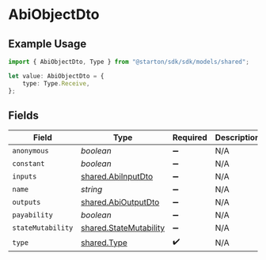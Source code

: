 # AbiObjectDto

## Example Usage

```typescript
import { AbiObjectDto, Type } from "@starton/sdk/sdk/models/shared";

let value: AbiObjectDto = {
    type: Type.Receive,
};
```

## Fields

| Field                                                                   | Type                                                                    | Required                                                                | Description                                                             |
| ----------------------------------------------------------------------- | ----------------------------------------------------------------------- | ----------------------------------------------------------------------- | ----------------------------------------------------------------------- |
| `anonymous`                                                             | *boolean*                                                               | :heavy_minus_sign:                                                      | N/A                                                                     |
| `constant`                                                              | *boolean*                                                               | :heavy_minus_sign:                                                      | N/A                                                                     |
| `inputs`                                                                | [shared.AbiInputDto](../../../sdk/models/shared/abiinputdto.md)         | :heavy_minus_sign:                                                      | N/A                                                                     |
| `name`                                                                  | *string*                                                                | :heavy_minus_sign:                                                      | N/A                                                                     |
| `outputs`                                                               | [shared.AbiOutputDto](../../../sdk/models/shared/abioutputdto.md)       | :heavy_minus_sign:                                                      | N/A                                                                     |
| `payability`                                                            | *boolean*                                                               | :heavy_minus_sign:                                                      | N/A                                                                     |
| `stateMutability`                                                       | [shared.StateMutability](../../../sdk/models/shared/statemutability.md) | :heavy_minus_sign:                                                      | N/A                                                                     |
| `type`                                                                  | [shared.Type](../../../sdk/models/shared/type.md)                       | :heavy_check_mark:                                                      | N/A                                                                     |